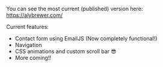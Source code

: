 
You can see the most current (published) version here: https://alybrewer.com/

Current features:
* Contact form using EmailJS (Now completely functional!)
* Navigation 
* CSS animations and custom scroll bar 😎
* More coming!!